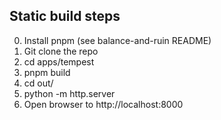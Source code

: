 ## Static build steps

0. Install pnpm (see balance-and-ruin README)
1. Git clone the repo
2. cd apps/tempest
3. pnpm build
4. cd out/
5. python -m http.server
6. Open browser to http://localhost:8000